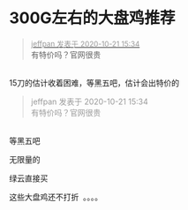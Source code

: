 # 300G左右的大盘鸡推荐


<div class="quote"><blockquote><font size="2"><a href="https://www.hostloc.com/forum.php?mod=redirect&amp;goto=findpost&amp;pid=9331865&amp;ptid=756802" target="_blank"><font color="#999999">jeffpan 发表于 2020-10-21 15:34</font></a></font><br />
有特价吗？官网很贵</blockquote></div><br />
15刀的估计收着困难，等黑五吧，估计会出特价的

<div class="quote"><blockquote><font color="#999999">jeffpan 发表于 2020-10-21 15:34</font><br />
<font color="#999999">有特价吗？官网很贵</font></blockquote></div><br />
等黑五吧

无限量的

绿云直接买<img id="aimg_NqhBQ" onclick="zoom(this, this.src, 0, 0, 0)" class="zoom" src="https://cdn.jsdelivr.net/gh/hishis/forum-master/public/images/patch.gif" onmouseover="img_onmouseoverfunc(this)" onload="thumbImg(this)" border="0" alt="" />

这些大盘鸡还不打折&nbsp;&nbsp;。。。。
